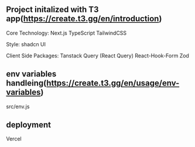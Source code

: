 ## Project initalized with T3 app(https://create.t3.gg/en/introduction)

Core Technology:
Next.js
TypeScript
TailwindCSS

Style:
shadcn UI

Client Side Packages:
Tanstack Query (React Query)
React-Hook-Form
Zod

## env variables handleing(https://create.t3.gg/en/usage/env-variables)

src/env.js

## deployment

Vercel
